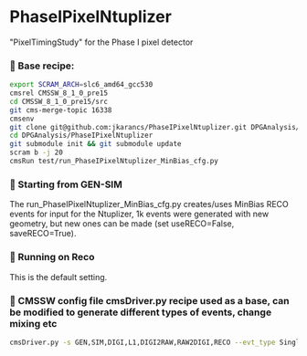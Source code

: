 # PhaseIPixelNtuplizer
"PixelTimingStudy" for the Phase I pixel detector

### &#x1F539; Base recipe:

```bash
export SCRAM_ARCH=slc6_amd64_gcc530
cmsrel CMSSW_8_1_0_pre15
cd CMSSW_8_1_0_pre15/src
git cms-merge-topic 16338
cmsenv
git clone git@github.com:jkarancs/PhaseIPixelNtuplizer.git DPGAnalysis/PhaseIPixelNtuplizer -b PhaseI_v1.0_CMSSW_8_0_0_pre15
cd DPGAnalysis/PhaseIPixelNtuplizer
git submodule init && git submodule update
scram b -j 20
cmsRun test/run_PhaseIPixelNtuplizer_MinBias_cfg.py
```

### &#x1F539; Starting from GEN-SIM
The run_PhaseIPixelNtuplizer_MinBias_cfg.py creates/uses MinBias RECO events for input for the Ntuplizer, 1k events were generated with new geometry, but new ones can be made (set useRECO=False, saveRECO=True).

### &#x1F539; Running on Reco
This is the default setting.

### &#x1F539; CMSSW config file cmsDriver.py recipe used as a base, can be modified to generate different types of events, change mixing etc

```bash
cmsDriver.py -s GEN,SIM,DIGI,L1,DIGI2RAW,RAW2DIGI,RECO --evt_type SingleMuPt10_cfi --conditions auto:phase1_2017_realistic --era Run2_2017 --geometry Extended2017new --fileout file:MuPt10_GENSIMRECO.root --python_filename=run_PixelHitAssociator_PhaseI_MuPt10_cfg.py -n 10 --runUnscheduled --no_exec
```
